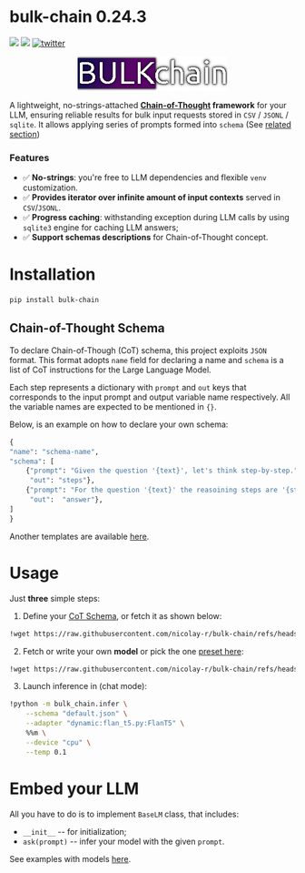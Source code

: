 # bulk-chain 0.24.3
![](https://img.shields.io/badge/Python-3.9-brightgreen.svg)
[![](https://colab.research.google.com/assets/colab-badge.svg)](https://colab.research.google.com/github/nicolay-r/bulk-chain/blob/master/bulk_chain_tutorial.ipynb)
[![twitter](https://img.shields.io/twitter/url/https/shields.io.svg?style=social)](https://x.com/nicolayr_/status/1847969224636961033)

<p align="center">
    <img src="logo.png"/>
</p>

A lightweight, no-strings-attached **[Chain-of-Thought](https://arxiv.org/abs/2201.11903) framework** for your LLM, ensuring reliable results for bulk input requests stored in `CSV` / `JSONL` / `sqlite`.
It allows applying series of prompts formed into `schema` (See [related section](#chain-of-thought-schema))

### Features
* ✅ **No-strings**: you're free to LLM dependencies and flexible `venv` customization.
* ✅ **Provides iterator over infinite amount of input contexts** served in `CSV`/`JSONL`.
* ✅ **Progress caching**: withstanding exception during LLM calls by using `sqlite3` engine for caching LLM answers;
* ✅ **Support schemas descriptions** for Chain-of-Thought concept.

# Installation

```bash
pip install bulk-chain
```

## Chain-of-Thought Schema

To declare Chain-of-Though (CoT) schema, this project exploits `JSON` format.
This format adopts `name` field for declaring a name and `schema` is a list of CoT instructions for the Large Language Model.

Each step represents a dictionary with `prompt` and `out` keys that corresponds to the input prompt and output variable name respectively.
All the variable names are expected to be mentioned in `{}`.

Below, is an example on how to declare your own schema:

```python
{
"name": "schema-name",
"schema": [
    {"prompt": "Given the question '{text}', let's think step-by-step.", 
     "out": "steps"},
    {"prompt": "For the question '{text}' the reasoining steps are '{steps}'. what would be an answer?", 
     "out":  "answer"},
]
}
```

Another templates are available [here](/ext/schema/thor_cot_schema.json).

# Usage

Just **three** simple steps:

1. Define your [CoT Schema](#chain-of-thought-schema), or fetch it as shown below:
```bash
!wget https://raw.githubusercontent.com/nicolay-r/bulk-chain/refs/heads/master/ext/schema/default.json
```
2. Fetch or write your own **model** or pick the one [preset here](/ext/):
```bash
!wget https://raw.githubusercontent.com/nicolay-r/bulk-chain/refs/heads/master/ext/flan_t5.py
```

3. Launch inference in (chat mode):
```bash
!python -m bulk_chain.infer \
    --schema "default.json" \
    --adapter "dynamic:flan_t5.py:FlanT5" \
    %%m \
    --device "cpu" \
    --temp 0.1
```

# Embed your LLM

All you have to do is to implement `BaseLM` class, that includes:
* `__init__` -- for initialization;
* `ask(prompt)` -- infer your model with the given `prompt`.

See examples with models [here](/ext).

